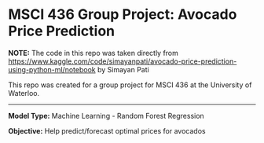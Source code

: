 # MSCI 436 Group Project: Avocado Price Prediction 

**NOTE:** The code in this repo was taken directly from https://www.kaggle.com/code/simayanpati/avocado-price-prediction-using-python-ml/notebook by Simayan Pati

This repo was created for a group project for MSCI 436 at the University of Waterloo. 

-------------

**Model Type:** Machine Learning - Random Forest Regression 

**Objective:** Help predict/forecast optimal prices for avocados 
